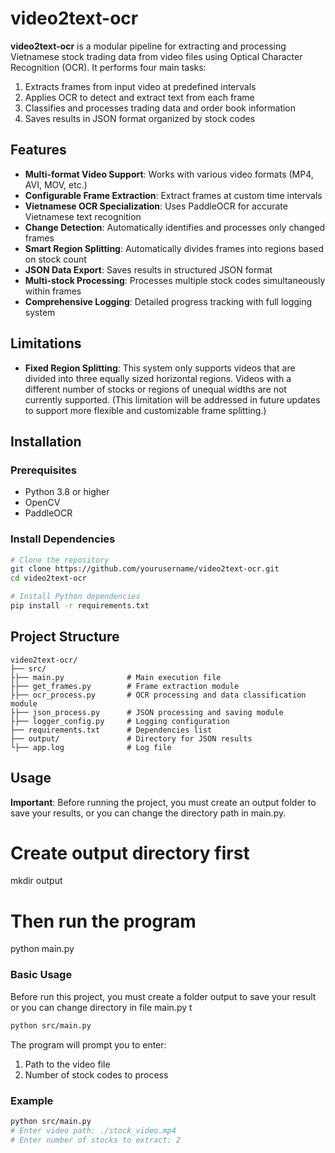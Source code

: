 ﻿# video2text-ocr

**video2text-ocr** is a modular pipeline for extracting and processing Vietnamese stock trading data from video files using Optical Character Recognition (OCR). It performs four main tasks:

1. Extracts frames from input video at predefined intervals
2. Applies OCR to detect and extract text from each frame
3. Classifies and processes trading data and order book information
4. Saves results in JSON format organized by stock codes

## Features

- **Multi-format Video Support**: Works with various video formats (MP4, AVI, MOV, etc.)
- **Configurable Frame Extraction**: Extract frames at custom time intervals
- **Vietnamese OCR Specialization**: Uses PaddleOCR for accurate Vietnamese text recognition
- **Change Detection**: Automatically identifies and processes only changed frames
- **Smart Region Splitting**: Automatically divides frames into regions based on stock count
- **JSON Data Export**: Saves results in structured JSON format
- **Multi-stock Processing**: Processes multiple stock codes simultaneously within frames
- **Comprehensive Logging**: Detailed progress tracking with full logging system
## Limitations
- **Fixed Region Splitting**: This system only supports videos that are divided into three equally sized horizontal regions. Videos with a different number of stocks or regions of unequal widths are not currently supported. (This limitation will be addressed in future updates to support more flexible and customizable frame splitting.)
## Installation

### Prerequisites

- Python 3.8 or higher
- OpenCV
- PaddleOCR

### Install Dependencies

```bash
# Clone the repository
git clone https://github.com/yourusername/video2text-ocr.git
cd video2text-ocr

# Install Python dependencies
pip install -r requirements.txt
```
## Project Structure

```
video2text-ocr/
├── src/
├├── main.py              # Main execution file
├├── get_frames.py        # Frame extraction module
├├── ocr_process.py       # OCR processing and data classification module
├├── json_process.py      # JSON processing and saving module
├├── logger_config.py     # Logging configuration
├── requirements.txt      # Dependencies list            
├── output/               # Directory for JSON results
└├── app.log              # Log file
```

## Usage
**Important**: Before running the project, you must create an output folder to save your results, or you can change the directory path in main.py.
# Create output directory first
mkdir output

# Then run the program
python main.py
### Basic Usage
Before run this project, you must create a folder output to save your result or you can change directory in file main.py t
```bash
python src/main.py
```

The program will prompt you to enter:
1. Path to the video file
2. Number of stock codes to process

### Example

```bash
python src/main.py
# Enter video path: ./stock_video.mp4
# Enter number of stocks to extract: 2
```

